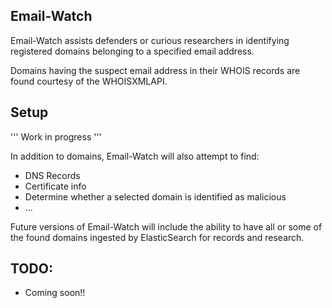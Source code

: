 ## Email-Watch

Email-Watch assists defenders or curious researchers in identifying registered domains belonging to a specified email address.

Domains having the suspect email address in their WHOIS records are found courtesy of the WHOISXMLAPI. 

## Setup 

'''
Work in progress
'''

In addition to domains, Email-Watch will also attempt to find:

* DNS Records
* Certificate info
* Determine whether a selected domain is identified as malicious
* ...

Future versions of Email-Watch will include the ability to have all or some of the found domains ingested by ElasticSearch for 
records and research. 

## TODO:

* Coming soon!!
